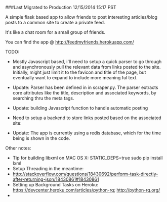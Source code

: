 ###Last Migrated to Production 12/15/2014 15:17 PST

A simple flask based app to allow friends to post interesting articles/blog posts to a common site to create a private feed.

It's like a chat room for a small group of friends.

You can find the app @ http://feedmyfriends.herokuapp.com/

TODO:
- Mostly Javascript based, i'll need to setup a quick parser to go through and asynchronously pull the relevant data
from links posted to the site. Initially, might just limit it to the favicon and title of the page, but eventually want to
expand to include more meaning ful text.
 - Update: Parser has been defined in in scraper.py. The parser extracts core attributes like the title, description and associated keywords, by searching thru the meta tags.
 - Update: building Javascript function to handle automatic posting 

- Need to setup a backend to store links posted based on the associated site:
 - Update: The app is currently using a redis database, which for the time being is shown in the code. 

Other notes:
  - Tip for building libxml on MAC OS X: STATIC_DEPS=true sudo pip install lxml
  - Setup Threading in the meantime:     
   - http://stackoverflow.com/questions/18430692/perform-task-directly-after-returning-json/18430861#18430861
  - Setting up Background Tasks on Heroku: https://devcenter.heroku.com/articles/python-rq; http://python-rq.org/
  - 
